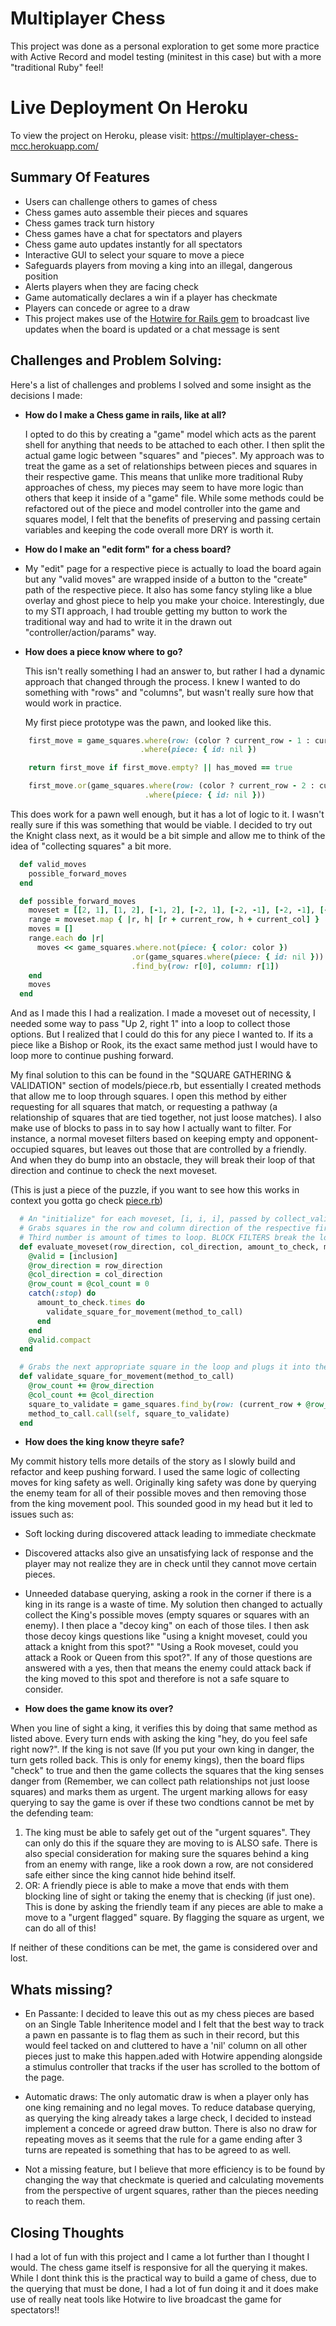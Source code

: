 
# Multiplayer Chess


This project was done as a personal exploration to get some more practice with Active Record and model testing (minitest in this case) but with a more "traditional Ruby" feel!

# Live Deployment On Heroku

To view the project on Heroku, please visit:
https://multiplayer-chess-mcc.herokuapp.com/

 ##  Summary Of Features

- Users can challenge others to games of chess
- Chess games auto assemble their pieces and squares
- Chess games track turn history
- Chess games have a chat for spectators and players
- Chess game auto updates instantly for all spectators
- Interactive GUI to select your square to move a piece
- Safeguards players from moving a king into an illegal, dangerous position
- Alerts players when they are facing check
- Game automatically declares a win if a player has checkmate
- Players can concede or agree to a draw
- This project makes use of the [Hotwire for Rails gem](https://github.com/hotwired/hotwire-rails) to broadcast live updates when the board is updated or a chat message is sent

  
## Challenges and Problem Solving:

Here's a list of challenges and problems I solved and some insight as the decisions I made:

- **How do I make a Chess game in rails, like at all?**

    I opted to do this by creating a "game" model which acts as the parent shell for anything that needs to be attached to each other. I then split the actual game logic between "squares" and "pieces". My approach was to treat the game as a set of relationships between pieces and squares in their respective game. This means that unlike more traditional Ruby approaches of chess, my pieces may seem to have more logic than others that keep it inside of a "game" file. While some methods could be refactored out of the piece and model controller into the game and squares model, I felt that the benefits of preserving and passing certain variables and keeping the code overall more DRY is worth it.
    
- **How do I make an "edit form" for a chess board?**
- 
    My "edit" page for a respective piece is actually to load the board again but any "valid moves" are wrapped inside of a button to the "create" path of the respective piece. It also has some fancy styling like a blue overlay and ghost piece to help you make your choice. Interestingly, due to my STI approach, I had trouble getting my button to work the traditional way and had to write it in the drawn out "controller/action/params" way.

- **How does a piece know where to go?**

    This isn't really something I had an answer to, but rather I had a dynamic approach that changed through the process. I knew I wanted to do something with "rows" and "columns", but wasn't really sure how that would work in practice. 
    
    My first piece prototype was the pawn, and looked like this.

```ruby
    first_move = game_squares.where(row: (color ? current_row - 1 : current_row + 1), column: current_col)
                             .where(piece: { id: nil })

    return first_move if first_move.empty? || has_moved == true

    first_move.or(game_squares.where(row: (color ? current_row - 2 : current_row + 2), column: current_col)
                              .where(piece: { id: nil }))		      
```
This does work for a pawn well enough, but it has a lot of logic to it. I wasn't really sure if this was something that would be viable. I decided to try out the Knight class next, as it would be a bit simple and allow me to think of the idea of "collecting squares" a bit more.

```ruby
  def valid_moves
    possible_forward_moves
  end

  def possible_forward_moves
    moveset = [[2, 1], [1, 2], [-1, 2], [-2, 1], [-2, -1], [-2, -1], [-1, -2], [1, -2], [2, -1]]
    range = moveset.map { |r, h| [r + current_row, h + current_col] }
    moves = []
    range.each do |r|
      moves << game_squares.where.not(piece: { color: color })
                           .or(game_squares.where(piece: { id: nil }))
                           .find_by(row: r[0], column: r[1])
    end
    moves
  end
 ```
And as I made this I had a realization. I made a moveset out of necessity, I needed some way to pass "Up 2, right 1" into a loop to collect those options. But I realized that I could do this for any piece I wanted to. If its a piece like a Bishop or Rook, its the exact same method just I would have to loop more to continue pushing forward.

My final solution to this can be found in the "SQUARE GATHERING & VALIDATION" section of models/piece.rb, but essentially I created methods that allow me to loop through squares. I open this method by either requesting for all squares that match, or requesting a pathway (a relationship of squares that are tied together, not just loose matches). I also make use of blocks to pass in to say how I actually want to filter. For instance, a normal moveset filters based on keeping empty and opponent-occupied squares, but leaves out those that are controlled by a friendly. And when they do bump into an obstacle, they will break their loop of that direction and continue to check the next moveset.

(This is just a piece of the puzzle, if you want to see how this works in context you gotta go check [piece.rb](https://github.com/MchaseCov/multiplayer-chess/blob/main/app/models/piece.rb#L82))
```ruby
  # An "initialize" for each moveset, [i, i, i], passed by collect_valid_moves or collect_path_to.
  # Grabs squares in the row and column direction of the respective first two numbers.
  # Third number is amount of times to loop. BLOCK FILTERS break the loop early.
  def evaluate_moveset(row_direction, col_direction, amount_to_check, method_to_call, inclusion = nil)
    @valid = [inclusion]
    @row_direction = row_direction
    @col_direction = col_direction
    @row_count = @col_count = 0
    catch(:stop) do
      amount_to_check.times do
        validate_square_for_movement(method_to_call)
      end
    end
    @valid.compact
  end

  # Grabs the next appropriate square in the loop and plugs it into the user's chosen BLOCK FILTER
  def validate_square_for_movement(method_to_call)
    @row_count += @row_direction
    @col_count += @col_direction
    square_to_validate = game_squares.find_by(row: (current_row + @row_count), column: (current_col + @col_count))
    method_to_call.call(self, square_to_validate)
  end
 ```

 - **How does the king know theyre safe?**
 
My commit history tells more details of the story as I slowly build and refactor and keep pushing forward. I used the same logic of collecting moves for king safety as well. Originally king safety was done by querying the enemy team for all of their possible moves and then removing those from the king movement pool. This sounded good in my head but it led to issues such as:
  - Soft locking during discovered attack leading to immediate checkmate
  - Discovered attacks also give an unsatisfying lack of response and the player may not realize they are in check until they cannot move certain pieces.
  - Unneeded database querying, asking a rook in the corner if there is a king in its range is a waste of time.
My solution then changed to actually collect the King's possible moves (empty squares or squares with an enemy). I then place a "decoy king" on each of those tiles. I then ask those decoy kings questions like "using a knight moveset, could you attack a knight from this spot?" "Using a Rook moveset, could you attack a Rook or Queen from this spot?".
If any of those questions are answered with a yes, then that means the enemy could attack back if the king moved to this spot and therefore is not a safe square to consider.

- **How does the game know its over?**

When you line of sight a king, it verifies this by doing that same method as listed above. Every turn ends with asking the king "hey, do you feel safe right now?". If the king is not save (If you put your own king in danger, the turn gets rolled back. This is only for enemy kings), then the board flips "check" to true and then the game collects the squares that the king senses danger from (Remember, we can collect path relationships not just loose squares) and marks them as urgent. The urgent marking allows for easy querying to say the game is over if these two condtions cannot be met by the defending team:
1) The king must be able to safely get out of the "urgent squares". They can only do this if the square they are moving to is ALSO safe. There is also special consideration for making sure the squares behind a king from an enemy with range, like a rook down a row, are not considered safe either since the king cannot hide behind itself. 
2) OR: A friendly piece is able to make a move that ends with them blocking line of sight or taking the enemy that is checking (if just one). This is done by asking the friendly team if any pieces are able to make a move to a "urgent flagged" square. By flagging the square as urgent, we can do all of this!

If neither of these conditions can be met, the game is considered over and lost.

## Whats missing?
- En Passante: I decided to leave this out as my chess pieces are based on an Single Table Inheritence model and I felt that the best way to track a pawn en passante is to flag them as such in their record, but this would feel tacked on and cluttered to have a 'nil' column on all other pieces just to make this happen.aded with Hotwire appending alongside a stimulus controller that tracks if the user has scrolled to the bottom of the page.

- Automatic draws: The only automatic draw is when a player only has one king remaining and no legal moves. To reduce database querying, as querying the king already takes a large check, I decided to instead implement a concede or agreed draw button. There is also no draw for repeating moves as it seems that the rule for a game ending after 3 turns are repeated is something that has to be agreed to as well.

- Not a missing feature, but I believe that more efficiency is to be found by changing the way that checkmate is queried and calculating movements from the perspective of urgent squares, rather than the pieces needing to reach them.

## Closing Thoughts
I had a lot of fun with this project and I came a lot further than I thought I would. The chess game itself is responsive for all the querying it makes. While I dont think this is the practical way to build a game of chess, due to the querying that must be done, I had a lot of fun doing it and it does make use of really neat tools like Hotwire to live broadcast the game for spectators!!
